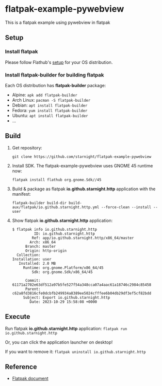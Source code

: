 # flatpak-example-pywebview

This is a flatpak example using pywebview in flatpak


## Setup

### Install flatpak

Please follow Flathub's [setup](https://flathub.org/setup) for your OS distribution.

### Install flatpak-builder for building flatpak

Each OS distribution has **flatpak-builder** package:
* Alpine: `apk add flatpak-builder`
* Arch Linux: `pacman -S flatpak-builder`
* Debian: `apt install flatpak-builder`
* Fedora: `yum install flatpak-builder`
* Ubuntu: `apt install flatpak-builder`
* ...


## Build

1. Get repository:
   ```
   git clone https://github.com/starnight/flatpak-example-pywebview
   ```
2. Install SDK.  The flatpak-example-pywebview uses GNOME 45 runtime now:
   ```
   flatpak install flathub org.gnome.Sdk//45
   ```
3. Build & package as flatpak **io.github.starnight.http** application with the manifest:
   ```
   flatpak-builder build-dir build-aux/flatpak/io.github.starnight.http.yml --force-clean --install --user
   ```
4. Show flatpak **io.github.starnight.http** application:
   ```
   $ flatpak info io.github.starnight.http
             ID: io.github.starnight.http
            Ref: app/io.github.starnight.http/x86_64/master
           Arch: x86_64
         Branch: master
         Origin: http-origin
     Collection:
   Installation: user
      Installed: 2.0 MB
        Runtime: org.gnome.Platform/x86_64/45
            Sdk: org.gnome.Sdk/x86_64/45

         Commit: 61171a2702e63df512a97b5fe527f54a348cca07a4aac61a18746c2984c85458
         Parent: c62a8fd3816cfe0dcbfb249934a8389ee5024cfffee6b04db29df3ef5cf82bdd
        Subject: Export io.github.starnight.http
           Date: 2023-10-29 15:58:08 +0000
   ```


## Execute

Run flatpak **io.github.starnight.http** application:
`flatpak run io.github.starnight.http`

Or, you can click the application launcher on desktop!

If you want to remove it: `flatpak uninstall io.github.starnight.http`


## Reference

* [Flatpak document](https://docs.flatpak.org/en/latest/)
